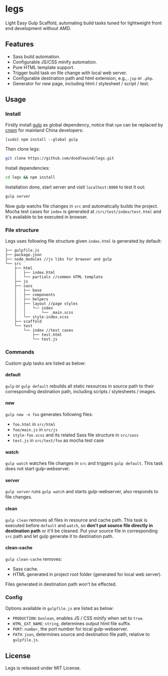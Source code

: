 # legs
Light Easy Gulp Scaffold, automating build tasks tuned for lightweight front end development without AMD.

## Features
* Sass build automation.
* Configurable JS/CSS minify automation.
* Pure HTML template support.
* Trigger build task on file change with local web server.
* Configurable destination path and html extension, e.g.,`.jsp` or `.php`.
* Generator for new page, including html / stylesheet / script / test.

## Usage

### Install
Firstly install [gulp](http://gulpjs.com/) as global dependency, notice that `npm` can be replaced by [cnpm](https://npm.taobao.org/) for mainland China developers:

```
[sudo] npm install --global gulp 
```

Then clone legs:

``` bash
git clone https://github.com/doodlewind/legs.git
```

Install dependencies:

``` bash
cd legs && npm install
```

Installation done, start server and visit `localhost:8000` to test it out:

``` bash
gulp server
```

Now gulp watchs file changes in `src` and automatically builds the project. Mocha test cases for `index` is generated at `/src/test/index/test.html` and it's available to be executed in browser.

### File structure
Legs uses following file structure given `index.html` is generated by default:

``` text
├── gulpfile.js
├── package.json
├── node_modules //js libs for browser and gulp
└── src
    ├── html
    │   ├── index.html
    │   └── partials //common HTML template
    ├── js
    ├── sass
    │   ├── base
    │   ├── components
    │   ├── helpers
    │   ├── layout //page styles
    │   │   └── index
    │   │       └── _main.scss
    │   └── style-index.scss
    ├── scaffold
    └── test
        └── index //test cases
            ├── test.html
            └── test.js
```

### Commands
Custom gulp tasks are listed as below:

#### default
`gulp` or `gulp default` rebuilds all static resources in source path to their corresponding destination path, including scripts / stylesheets / images.

#### new
`gulp new -n foo` generates following files:

* `foo.html` in `src/html`
* `foo/main.js` in `src/js`
* `style-foo.scss` and its related Sass file structure in `src/sass`
* `test.js` in `src/test/foo` as mocha test case

#### watch
`gulp watch` watches file changes in `src` and triggers `gulp default`. This task does not start gulp-webserver.

#### server
`gulp server` runs `gulp watch` and starts gulp-webserver, also responds to file changes.

#### clean
`gulp clean` removes all files in resource and cache path. This task is executed before `default` and `watch`, so **don't put source file directly in destination path** or it'll be cleaned. Put your source file in corresponding `src` path and let gulp generate it to destination path.

#### clean-cache
`gulp clean-cache` removes:

* Sass cache.
* HTML generated in project root folder (generated for local web server).

Files generated in destination path won't be effected.

### Config
Options available in `gulpfile.js` are listed as below:

* `PRODUCTION`: `boolean`, enables JS / CSS minify when set to `true`.
* `HTML_EXT_NAME`: `string`, determines output html file suffix.
* `PORT`: `number`, the port number for local gulp-webserver.
* `PATH`: `json`, determines source and destination file path, relative to `gulpfile.js`.

## License
Legs is released under MIT License.

